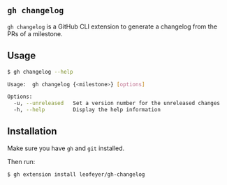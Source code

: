 ## `gh changelog`

`gh changelog` is a GitHub CLI extension to generate a changelog from the PRs
of a milestone.

## Usage

```bash
$ gh changelog --help

Usage:  gh changelog {<milestone>} [options]

Options:
  -u, --unreleased   Set a version number for the unreleased changes
  -h, --help         Display the help information
```

## Installation

Make sure you have `gh` and `git` installed.

Then run:

```bash
$ gh extension install leofeyer/gh-changelog
```
